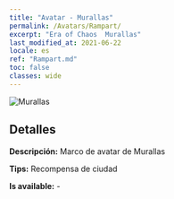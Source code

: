 ```yaml
---
title: "Avatar - Murallas"
permalink: /Avatars/Rampart/
excerpt: "Era of Chaos  Murallas"
last_modified_at: 2021-06-22
locale: es
ref: "Rampart.md"
toc: false
classes: wide
---
```

 ![Murallas](/images/a/avatarFrame_12.png)

## Detalles

 **Descripción:** Marco de avatar de Murallas 

 **Tips:** Recompensa de ciudad 

 **Is available:**  - 

